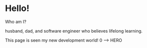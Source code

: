 # Hello!
Who am I?

husband, dad, and software engineer who believes lifelong learning.

This page is seen my new development world!  0 --> HERO 
